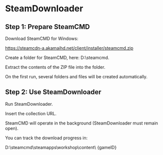 # SteamDownloader 

## Step 1: Prepare SteamCMD

Download SteamCMD for Windows:

https://steamcdn-a.akamaihd.net/client/installer/steamcmd.zip

Create a folder for SteamCMD, here: D:\steamcmd.

Extract the contents of the ZIP file into the folder.

On the first run, several folders and files will be created automatically.

## Step 2: Use SteamDownloader

Run SteamDownloader.

Insert the collection URL.

SteamCMD will operate in the background (SteamDownloader must remain open).

You can track the download progress in:

D:\steamcmd\steamapps\workshop\content\ {gameID}
